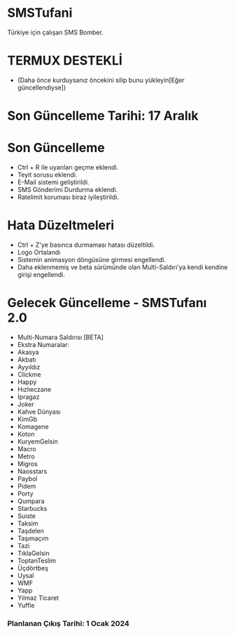 # SMSTufani
Türkiye için çalışan SMS Bomber.
# TERMUX DESTEKLİ 
- (Daha önce kurduysanız öncekini silip bunu yükleyin[Eğer güncellendiyse])

# Son Güncelleme Tarihi: 17 Aralık

# Son Güncelleme
- Ctrl + R ile uyarıları geçme eklendi.
- Teyit sorusu eklendi.
- E-Mail sistemi geliştirildi.
- SMS Gönderimi Durdurma eklendi. 
- Ratelimit koruması biraz iyileştirildi.



# Hata Düzeltmeleri

- Ctrl + Z'ye basınca durmaması hatası düzeltildi.
- Logo Ortalandı
- Sistemin animasyon döngüsüne girmesi engellendi.
- Daha eklenmemiş ve beta sürümünde olan Multi-Saldırı'ya kendi kendine girişi engellendi.

# Gelecek Güncelleme - SMSTufanı 2.0

- Multi-Numara Saldırısı [BETA]
-  Ekstra Numaralar:
- Akasya  
- Akbatı  
- Ayyıldız  
- Clickme  
- Happy  
- Hızlıeczane  
- İpragaz  
- Joker  
- Kahve Dünyası  
- KimGb  
- Komagene  
- Koton  
- KuryemGelsin  
- Macro  
- Metro  
- Migros  
- Naosstars  
- Paybol  
- Pidem  
- Porty  
- Qumpara  
- Starbucks  
- Suiste  
- Taksim  
- Taşdelen  
- Taşımaçım  
- Tazi  
- TıklaGelsin  
- ToptanTeslim  
- Üçdörtbeş  
- Uysal  
- WMF  
- Yapp  
- Yılmaz Ticaret  
- Yuffie  


### Planlanan Çıkış Tarihi: 1 Ocak 2024
